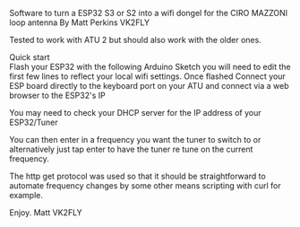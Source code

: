 
Software to turn a ESP32 S3 or S2 into a wifi dongel for the CIRO MAZZONI loop antenna
By Matt Perkins VK2FLY 

Tested to work with ATU 2 but should also work with the older ones. 

Quick start  
Flash your ESP32 with the following Arduino Sketch you will need to edit the first few 
lines to reflect your local wifi settings. Once flashed Connect your ESP board directly
to the keyboard port on your ATU and connect via a web browser to the ESP32's IP

You may need to check your DHCP server for the IP address of your ESP32/Tuner 

You can then enter in a frequency you want the tuner to switch to or alternatively just 
tap enter to have the tuner re tune on the current frequency. 

The http get protocol was used so that it should be straightforward to automate frequency 
changes by some other means scripting with curl for example. 

Enjoy. 
Matt
VK2FLY


